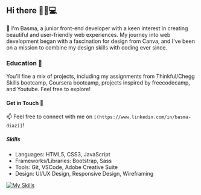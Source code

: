 ## Hi there 👋🌸💻

🎨 I'm Basma, a junior front-end developer with a keen interest in creating beautiful and user-friendly web experiences. My journey into web development began with a fascination for design from Canva, and I've been on a mission to combine my design skills with coding ever since. 

### Education 🎀

You'll fine a mix of projects, including my assignments from Thinkful/Chegg Skills bootcamp, Coursera bootcamp, projects inspired by freecodecamp, and Youtube. Feel free to explore! 

#### Get in Touch 💌

📫 Feel free to connect with me on `[(https://www.linkedin.com/in/basma-diaz)]`! 

##### Skills
* Languages: HTML5, CSS3, JavaScript
* Frameworks/Libraries: Bootstrap, Sass
* Tools: Git, VSCode, Adobe Creative Suite
* Design: UI/UX Design, Responsive Design, Wireframing

[![My Skills](https://skillicons.dev/icons?i=js,html,css,aws,react,tailwind,vscode,cassandra,sass,github,bootstrap,figma,git,mysql,nodejs,npm,postgres)](https://skillicons.dev)
